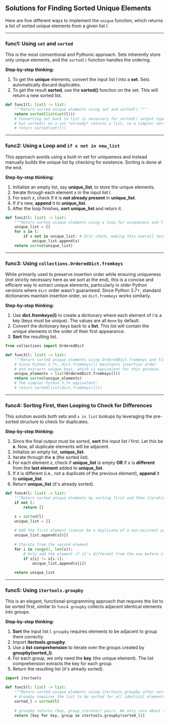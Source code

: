 ## Solutions for Finding Sorted Unique Elements

Here are five different ways to implement the `unique` function, which returns a list of sorted unique elements from a given list $l$.

-----

### func1: Using `set` and `sorted`

This is the most conventional and Pythonic approach. Sets inherently store only unique elements, and the `sorted()` function handles the ordering.

**Step-by-step thinking:**

1.  To get the **unique** elements, convert the input list $l$ into a $\mathbf{set}$. Sets automatically discard duplicates.
2.  To get the result **sorted**, use the $\mathbf{sorted()}$ function on the set. This will return a new sorted list.

<!-- end list -->

```python
def func1(l: list) -> list:
    """Return sorted unique elements using set and sorted()."""
    return sorted(list(set(l))) 
    # Converting set back to list is necessary for sorted() output type 
    # but sorted() on a set *already* returns a list, so a simpler version is:
    # return sorted(set(l))
```

-----

### func2: Using a Loop and `if x not in new_list`

This approach avoids using a built-in set for uniqueness and instead manually builds the unique list by checking for existence. Sorting is done at the end.

**Step-by-step thinking:**

1.  Initialize an empty list, say $\mathbf{unique\_list}$, to store the unique elements.
2.  Iterate through each element $x$ in the input list $l$.
3.  For each $x$, check if it is **not already present** in $\mathbf{unique\_list}$.
4.  If it's new, **append** it to $\mathbf{unique\_list}$.
5.  After the loop finishes, **sort** $\mathbf{unique\_list}$ and return it.

<!-- end list -->

```python
def func2(l: list) -> list:
    """Return sorted unique elements using a loop for uniqueness and final sort."""
    unique_list = []
    for x in l:
        if x not in unique_list: # O(n) check, making this overall less efficient than func1/func3
            unique_list.append(x)
    return sorted(unique_list)
```

-----

### func3: Using `collections.OrderedDict.fromkeys`

While primarily used to preserve insertion order while ensuring uniqueness (not strictly necessary here as we sort at the end), this is a concise and efficient way to extract unique elements, particularly in older Python versions where `dict` order wasn't guaranteed. Since Python 3.7+, standard dictionaries maintain insertion order, so `dict.fromkeys` works similarly.

**Step-by-step thinking:**

1.  Use $\mathbf{dict.fromkeys(l)}$ to create a dictionary where each element of $l$ is a key (keys must be unique). The values are all `None` by default.
2.  Convert the dictionary keys back to a $\mathbf{list}$. This list will contain the unique elements in the order of their first appearance.
3.  $\mathbf{Sort}$ the resulting list.

<!-- end list -->

```python
from collections import OrderedDict

def func3(l: list) -> list:
    """Return sorted unique elements using OrderedDict.fromkeys and final sort."""
    # Since Python 3.7+, dict.fromkeys(l) maintains insertion order
    # and extracts unique keys, which is equivalent for this purpose.
    unique_elements = list(OrderedDict.fromkeys(l))
    return sorted(unique_elements)
    # The simpler Python 3.7+ equivalent:
    # return sorted(list(dict.fromkeys(l)))
```

-----

### func4: Sorting First, then Looping to Check for Differences

This solution avoids both sets and `x in list` lookups by leveraging the pre-sorted structure to check for duplicates.

**Step-by-step thinking:**

1.  Since the final output must be sorted, $\mathbf{sort}$ the input list $l$ first. Let this be $\mathbf{s}$. Now, all duplicate elements will be adjacent.
2.  Initialize an empty list, $\mathbf{unique\_list}$.
3.  Iterate through the $\mathbf{s}$ (the sorted list).
4.  For each element $x$, check if $\mathbf{unique\_list}$ is empty **OR** if $x$ is **different** from the **last element** added to $\mathbf{unique\_list}$.
5.  If it is different (i.e., not a duplicate of the previous element), $\mathbf{append}$ it to $\mathbf{unique\_list}$.
6.  Return $\mathbf{unique\_list}$ (it's already sorted).

<!-- end list -->

```python
def func4(l: list) -> list:
    """Return sorted unique elements by sorting first and then iterating for adjacent differences."""
    if not l:
        return []

    s = sorted(l)
    unique_list = []
    
    # Add the first element (cannot be a duplicate of a non-existent previous element)
    unique_list.append(s[0])
    
    # Iterate from the second element
    for i in range(1, len(s)):
        # Only add the element if it's different from the one before it
        if s[i] != s[i-1]:
            unique_list.append(s[i])
            
    return unique_list
```

-----

### func5: Using `itertools.groupby`

This is an elegant, functional-programming approach that requires the list to be sorted first, similar to `func4`. `groupby` collects adjacent identical elements into groups.

**Step-by-step thinking:**

1.  $\mathbf{Sort}$ the input list $l$. `groupby` requires elements to be adjacent to group them correctly.
2.  Import $\mathbf{itertools.groupby}$.
3.  Use a $\mathbf{list\ comprehension}$ to iterate over the groups created by $\mathbf{groupby(sorted\_l)}$.
4.  For each group, we only need the $\mathbf{key}$ (the unique element). The list comprehension extracts the key for each group.
5.  Return the resulting list (it's already sorted).

<!-- end list -->

```python
import itertools

def func5(l: list) -> list:
    """Return sorted unique elements using itertools.groupby after sorting."""
    # Groupby requires the list to be sorted for all identical elements to be adjacent
    sorted_l = sorted(l)
    
    # groupby returns (key, group_iterator) pairs. We only care about the key.
    return [key for key, group in itertools.groupby(sorted_l)]
```